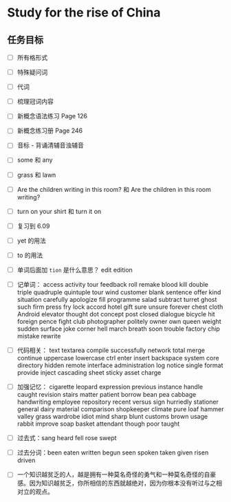 # Study for the rise of China

## 任务目标

- [ ] 所有格形式

- [ ] 特殊疑问词

- [ ] 代词

- [ ] 梳理冠词内容

- [ ] 新概念语法练习 Page 126

- [ ] 新概念练习册 Page 246

- [ ] 音标 - 背诵清辅音浊辅音

- [ ] some 和 any

- [ ] grass 和 lawn

- [ ] Are the children writing in this room? 和 Are the children in this room writing?

- [ ] turn on your shirt 和 turn it on

- [ ] 复习到 6.09

- [ ] yet 的用法

- [ ] to 的用法

- [ ] 单词后面加 `tion` 是什么意思？ edit edition

- [ ] 记单词： access activity tour feedback roll remake blood kill double triple quadruple quintuple tour wind customer blank sentence offer kind situation carefully apologize fill programme salad subtract turret ghost such firm press fry lock accord hotel gift sure unsure forever chest cloth Android elevator thought dot concept post closed dialogue bicycle hit foreign pence fight club photographer politely owner own queen weight sudden surface joke corner hell march breath soon trouble factory chip mistake rewrite

- [ ] 代码相关： text textarea compile successfully network total merge continue uppercase lowercase ctrl enter insert backspace system core directory hidden remote interface administration log notice single format provide inject cascading sheet sticky asset charge

- [ ] 加强记忆： cigarette leopard expression previous instance handle caught revision stairs matter patient borrow bean pea cabbage handwriting employee repository recent versus sign hurriedly stationer general dairy material comparison shopkeeper climate pure loaf hammer valley grass wardrobe idiot mind sharp blunt customs brown usage rabbit improve soap basket attendant though poor taught

- [ ] 过去式：sang heard fell rose swept

- [ ] 过去分词：been eaten written begun seen spoken taken given risen driven

- [ ] 一个知识越贫乏的人，越是拥有一种莫名奇怪的勇气和一种莫名奇怪的自豪感。因为知识越贫乏，你所相信的东西就越绝对，因为你根本没有听过与之相对立的观点。
